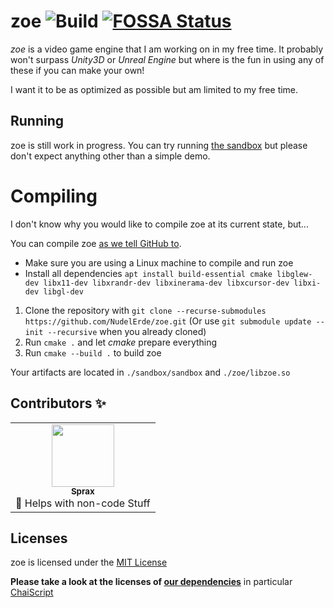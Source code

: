 # zoe ![Build](https://github.com/NudelErde/zoe/workflows/Build%20(with%20CMake)/badge.svg) [![FOSSA Status](https://app.fossa.com/api/projects/git%2Bgithub.com%2FNudelErde%2Fzoe.svg?type=shield)](https://app.fossa.com/projects/git%2Bgithub.com%2FNudelErde%2Fzoe?ref=badge_shield)
*zoe* is a video game engine that I am working on in my free time. It probably won't surpass *Unity3D* or *Unreal Engine* but where is the fun in using any of these if you can make your own!

I want it to be as optimized as possible but am limited to my free time.


## Running
zoe is still work in progress. You can try running [the sandbox](https://github.com/NudelErde/zoe/releases) but please don't expect anything other than a simple demo.

# Compiling
I don't know why you would like to compile zoe at its current state, but...

You can compile zoe [as we tell GitHub to](./.github/workflows/cmake.yml).
* Make sure you are using a Linux machine to compile and run zoe
* Install all dependencies `apt install build-essential cmake libglew-dev libx11-dev libxrandr-dev libxinerama-dev libxcursor-dev libxi-dev libgl-dev`

1. Clone the repository with `git clone --recurse-submodules https://github.com/NudelErde/zoe.git` (Or use `git submodule update --init --recursive` when you already cloned)
2. Run `cmake .` and let *cmake* prepare everything
3. Run `cmake --build .` to build zoe

Your artifacts are located in `./sandbox/sandbox` and `./zoe/libzoe.so`

## Contributors ✨
<table>
  <tr>
    <td align="center"><a href="https://github.com/Sprax2013"><img src="https://avatars1.githubusercontent.com/u/7331598?s=460&v=4" width="100px" alt=""><br><sub><b>Sprax</b></sub></a><br>📝 Helps with non-code Stuff</td>
  </tr>
</table>

## Licenses
zoe is licensed under the [MIT License](https://github.com/NudelErde/zoe/blob/master/LICENSE)

**Please take a look at the licenses of [our dependencies](https://github.com/NudelErde/zoe/tree/master/dependencies)** in particular [ChaiScript](https://github.com/ChaiScript/ChaiScript/blob/3af55d60f23c6a3ef4e3becc16ade6364ca15f7d/LICENSE)
